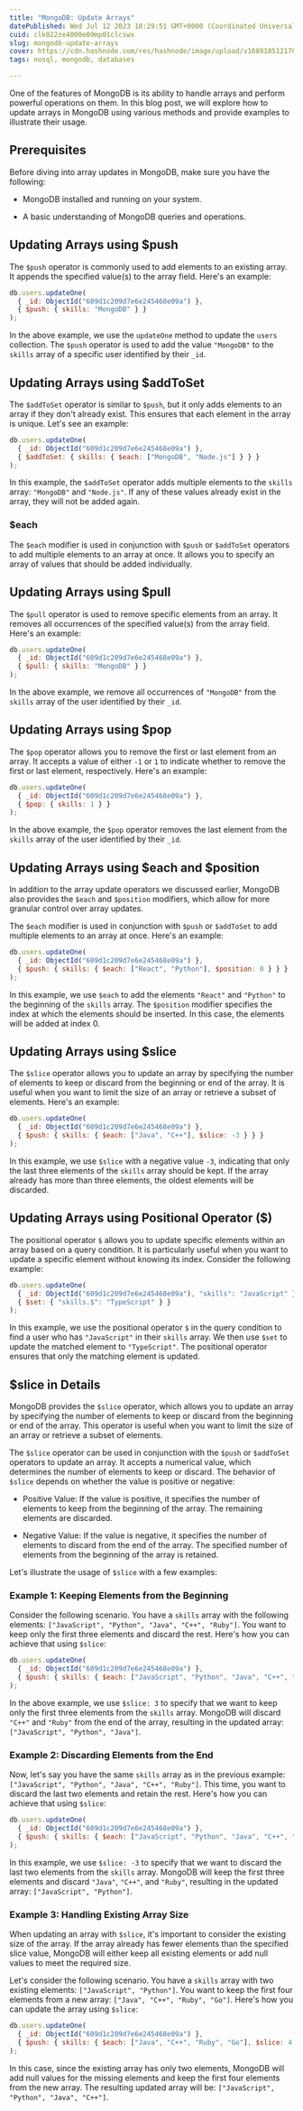 ```yaml
---
title: "MongoDB: Update Arrays"
datePublished: Wed Jul 12 2023 18:29:51 GMT+0000 (Coordinated Universal Time)
cuid: clk022ze4000e09mp01clcswx
slug: mongodb-update-arrays
cover: https://cdn.hashnode.com/res/hashnode/image/upload/v1689185121706/16ea2b9c-f3c0-42d0-8a47-a58e29f81783.webp
tags: nosql, mongodb, databases

---
```


One of the features of MongoDB is its ability to handle arrays and perform powerful operations on them. In this blog post, we will explore how to update arrays in MongoDB using various methods and provide examples to illustrate their usage.

## Prerequisites

Before diving into array updates in MongoDB, make sure you have the following:

* MongoDB installed and running on your system.
    
* A basic understanding of MongoDB queries and operations.
    

## Updating Arrays using $push

The `$push` operator is commonly used to add elements to an existing array. It appends the specified value(s) to the array field. Here's an example:

```javascript
db.users.updateOne(
  { _id: ObjectId("609d1c209d7e6e245468e09a") },
  { $push: { skills: "MongoDB" } }
);
```

In the above example, we use the `updateOne` method to update the `users` collection. The `$push` operator is used to add the value `"MongoDB"` to the `skills` array of a specific user identified by their `_id`.

## Updating Arrays using $addToSet

The `$addToSet` operator is similar to `$push`, but it only adds elements to an array if they don't already exist. This ensures that each element in the array is unique. Let's see an example:

```javascript
db.users.updateOne(
  { _id: ObjectId("609d1c209d7e6e245468e09a") },
  { $addToSet: { skills: { $each: ["MongoDB", "Node.js"] } } }
);
```

In this example, the `$addToSet` operator adds multiple elements to the `skills` array: `"MongoDB"` and `"Node.js"`. If any of these values already exist in the array, they will not be added again.

### **$each**

The `$each` modifier is used in conjunction with `$push` or `$addToSet` operators to add multiple elements to an array at once. It allows you to specify an array of values that should be added individually.

## Updating Arrays using $pull

The `$pull` operator is used to remove specific elements from an array. It removes all occurrences of the specified value(s) from the array field. Here's an example:

```javascript
db.users.updateOne(
  { _id: ObjectId("609d1c209d7e6e245468e09a") },
  { $pull: { skills: "MongoDB" } }
);
```

In the above example, we remove all occurrences of `"MongoDB"` from the `skills` array of the user identified by their `_id`.

## Updating Arrays using $pop

The `$pop` operator allows you to remove the first or last element from an array. It accepts a value of either `-1` or `1` to indicate whether to remove the first or last element, respectively. Here's an example:

```javascript
db.users.updateOne(
  { _id: ObjectId("609d1c209d7e6e245468e09a") },
  { $pop: { skills: 1 } }
);
```

In the above example, the `$pop` operator removes the last element from the `skills` array of the user identified by their `_id`.

## Updating Arrays using $each and $position

In addition to the array update operators we discussed earlier, MongoDB also provides the `$each` and `$position` modifiers, which allow for more granular control over array updates.

The `$each` modifier is used in conjunction with `$push` or `$addToSet` to add multiple elements to an array at once. Here's an example:

```javascript
db.users.updateOne(
  { _id: ObjectId("609d1c209d7e6e245468e09a") },
  { $push: { skills: { $each: ["React", "Python"], $position: 0 } } }
);
```

In this example, we use `$each` to add the elements `"React"` and `"Python"` to the beginning of the `skills` array. The `$position` modifier specifies the index at which the elements should be inserted. In this case, the elements will be added at index 0.

## Updating Arrays using $slice

The `$slice` operator allows you to update an array by specifying the number of elements to keep or discard from the beginning or end of the array. It is useful when you want to limit the size of an array or retrieve a subset of elements. Here's an example:

```javascript
db.users.updateOne(
  { _id: ObjectId("609d1c209d7e6e245468e09a") },
  { $push: { skills: { $each: ["Java", "C++"], $slice: -3 } } }
);
```

In this example, we use `$slice` with a negative value `-3`, indicating that only the last three elements of the `skills` array should be kept. If the array already has more than three elements, the oldest elements will be discarded.

## Updating Arrays using Positional Operator ($)

The positional operator `$` allows you to update specific elements within an array based on a query condition. It is particularly useful when you want to update a specific element without knowing its index. Consider the following example:

```javascript
db.users.updateOne(
  { _id: ObjectId("609d1c209d7e6e245468e09a"), "skills": "JavaScript" },
  { $set: { "skills.$": "TypeScript" } }
);
```

In this example, we use the positional operator `$` in the query condition to find a user who has `"JavaScript"` in their `skills` array. We then use `$set` to update the matched element to `"TypeScript"`. The positional operator ensures that only the matching element is updated.

## **$slice in Details**

MongoDB provides the `$slice` operator, which allows you to update an array by specifying the number of elements to keep or discard from the beginning or end of the array. This operator is useful when you want to limit the size of an array or retrieve a subset of elements.

The `$slice` operator can be used in conjunction with the `$push` or `$addToSet` operators to update an array. It accepts a numerical value, which determines the number of elements to keep or discard. The behavior of `$slice` depends on whether the value is positive or negative:

* Positive Value: If the value is positive, it specifies the number of elements to keep from the beginning of the array. The remaining elements are discarded.
    
* Negative Value: If the value is negative, it specifies the number of elements to discard from the end of the array. The specified number of elements from the beginning of the array is retained.
    

Let's illustrate the usage of `$slice` with a few examples:

### Example 1: Keeping Elements from the Beginning

Consider the following scenario. You have a `skills` array with the following elements: `["JavaScript", "Python", "Java", "C++", "Ruby"]`. You want to keep only the first three elements and discard the rest. Here's how you can achieve that using `$slice`:

```javascript
db.users.updateOne(
  { _id: ObjectId("609d1c209d7e6e245468e09a") },
  { $push: { skills: { $each: ["JavaScript", "Python", "Java", "C++", "Ruby"], $slice: 3 } } }
);
```

In the above example, we use `$slice: 3` to specify that we want to keep only the first three elements from the `skills` array. MongoDB will discard `"C++"` and `"Ruby"` from the end of the array, resulting in the updated array: `["JavaScript", "Python", "Java"]`.

### Example 2: Discarding Elements from the End

Now, let's say you have the same `skills` array as in the previous example: `["JavaScript", "Python", "Java", "C++", "Ruby"]`. This time, you want to discard the last two elements and retain the rest. Here's how you can achieve that using `$slice`:

```javascript
db.users.updateOne(
  { _id: ObjectId("609d1c209d7e6e245468e09a") },
  { $push: { skills: { $each: ["JavaScript", "Python", "Java", "C++", "Ruby"], $slice: -3 } } }
);
```

In this example, we use `$slice: -3` to specify that we want to discard the last two elements from the `skills` array. MongoDB will keep the first three elements and discard `"Java"`, `"C++"`, and `"Ruby"`, resulting in the updated array: `["JavaScript", "Python"]`.

### Example 3: Handling Existing Array Size

When updating an array with `$slice`, it's important to consider the existing size of the array. If the array already has fewer elements than the specified slice value, MongoDB will either keep all existing elements or add null values to meet the required size.

Let's consider the following scenario. You have a `skills` array with two existing elements: `["JavaScript", "Python"]`. You want to keep the first four elements from a new array: `["Java", "C++", "Ruby", "Go"]`. Here's how you can update the array using `$slice`:

```javascript
db.users.updateOne(
  { _id: ObjectId("609d1c209d7e6e245468e09a") },
  { $push: { skills: { $each: ["Java", "C++", "Ruby", "Go"], $slice: 4 } } }
);
```

In this case, since the existing array has only two elements, MongoDB will add null values for the missing elements and keep the first four elements from the new array. The resulting updated array will be: `["JavaScript", "Python", "Java", "C++"]`.